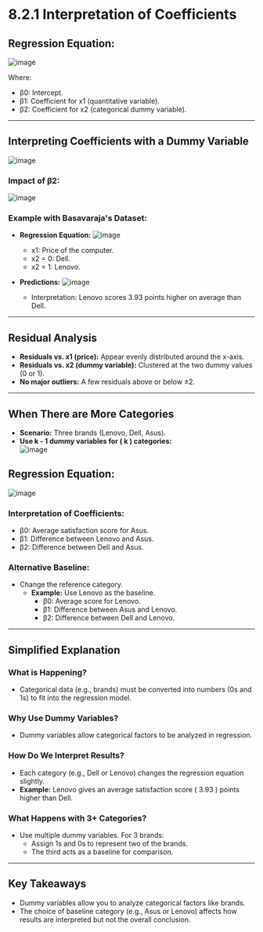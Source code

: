 # 8.2.1 Interpretation of Coefficients

## Regression Equation:
![image](https://github.com/user-attachments/assets/2f85512d-0d0f-4768-a881-8f5a26c233e1)

Where:  
- β0: Intercept.  
- β1: Coefficient for x1​ (quantitative variable).  
- β2: Coefficient for x2 (categorical dummy variable).  

---

## Interpreting Coefficients with a Dummy Variable
![image](https://github.com/user-attachments/assets/740c167a-c778-46a7-8e6b-c8b6f215c9c9)

### Impact of β2:
![image](https://github.com/user-attachments/assets/8c362e49-75e6-4b50-a7a8-e6184dfe61a4)

### Example with Basavaraja's Dataset:
- **Regression Equation:**  ![image](https://github.com/user-attachments/assets/c2791542-bc44-4c80-88fd-3a3a05726e77)

  - x1: Price of the computer.  
  - x2 = 0: Dell.  
  - x2 = 1: Lenovo.  

- **Predictions:**
![image](https://github.com/user-attachments/assets/de38b6c1-1d7a-4506-b0b0-e2eb8440e78e)

  - Interpretation: Lenovo scores 3.93 points higher on average than Dell.

---

## Residual Analysis
- **Residuals vs. x1 (price):** Appear evenly distributed around the x-axis.  
- **Residuals vs. x2 (dummy variable):** Clustered at the two dummy values (0 or 1).  
- **No major outliers:** A few residuals above or below ±2.

---

## When There are More Categories
- **Scenario:** Three brands (Lenovo, Dell, Asus).  
- **Use k - 1 dummy variables for \( k \) categories:**  
![image](https://github.com/user-attachments/assets/7afef6b2-df30-4aa2-b027-e908cd5627d1)

## Regression Equation:
![image](https://github.com/user-attachments/assets/1ece1596-b690-49be-91e2-09574dd173a5)

### Interpretation of Coefficients:
- β0​: Average satisfaction score for Asus.  
- β1: Difference between Lenovo and Asus.  
- β2: Difference between Dell and Asus.

### Alternative Baseline:
- Change the reference category.  
  - **Example:** Use Lenovo as the baseline.  
    - β0: Average score for Lenovo.  
    - β1: Difference between Asus and Lenovo.  
    - β2: Difference between Dell and Lenovo.

---

## Simplified Explanation

### What is Happening?
- Categorical data (e.g., brands) must be converted into numbers (0s and 1s) to fit into the regression model.

### Why Use Dummy Variables?
- Dummy variables allow categorical factors to be analyzed in regression.

### How Do We Interpret Results?
- Each category (e.g., Dell or Lenovo) changes the regression equation slightly.  
- **Example:** Lenovo gives an average satisfaction score \( 3.93 \) points higher than Dell.

### What Happens with 3+ Categories?
- Use multiple dummy variables. For 3 brands:
  - Assign 1s and 0s to represent two of the brands.
  - The third acts as a baseline for comparison.

---

## Key Takeaways
- Dummy variables allow you to analyze categorical factors like brands.  
- The choice of baseline category (e.g., Asus or Lenovo) affects how results are interpreted but not the overall conclusion.
